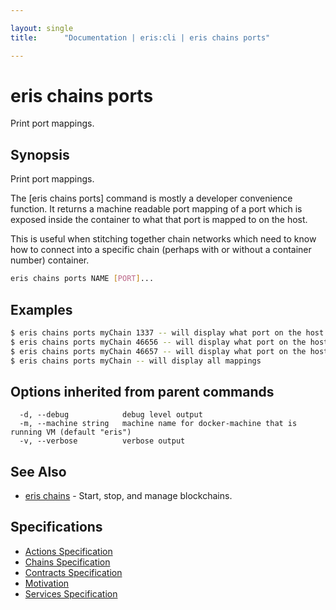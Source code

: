 ```yaml
---

layout: single
title:      "Documentation | eris:cli | eris chains ports"

---
```


# eris chains ports

Print port mappings.

## Synopsis

Print port mappings.

The [eris chains ports] command is mostly a developer
convenience function. It returns a machine readable
port mapping of a port which is exposed inside the
container to what that port is mapped to on the host.

This is useful when stitching together chain networks which
need to know how to connect into a specific chain (perhaps
with or without a container number) container.

```bash
eris chains ports NAME [PORT]...
```

## Examples

```bash
$ eris chains ports myChain 1337 -- will display what port on the host is mapped to the eris:db API port
$ eris chains ports myChain 46656 -- will display what port on the host is mapped to the eris:db peer port
$ eris chains ports myChain 46657 -- will display what port on the host is mapped to the eris:db rpc port
$ eris chains ports myChain -- will display all mappings
```

## Options inherited from parent commands

```
  -d, --debug            debug level output
  -m, --machine string   machine name for docker-machine that is running VM (default "eris")
  -v, --verbose          verbose output
```

## See Also

* [eris chains](/docs/documentation/cli/0.11.3/eris_chains/)	 - Start, stop, and manage blockchains.

## Specifications

* [Actions Specification](/docs/documentation/cli/0.11.3/actions_specification/)
* [Chains Specification](/docs/documentation/cli/0.11.3/chains_specification/)
* [Contracts Specification](/docs/documentation/cli/0.11.3/contracts_specification/)
* [Motivation](/docs/documentation/cli/0.11.3/motivation/)
* [Services Specification](/docs/documentation/cli/0.11.3/services_specification/)

